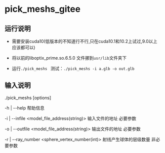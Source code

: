 # pick_meshs_gitee

## 运行说明

- 需要安装cuda10(低版本的不知道行不行,只在cuda10.1和10.2上试过,9.0以上应该都可以)

- 将以前的liboptix_prime.so.6.5.0 文件挪到`usr/lib`文件夹下

- 运行`./pick_meshs `  测试：`./pick_meshs -i a.glb -o out.glb`


## 输入说明

./pick_meshs [options]

  -h  | --help	帮助信息

  -i  | --infile <model_file_address(string)>	输入文件的地址 必要参数

  -o  | --outfile <model_file_address(string)>	输出文件的地址 必要参数

   -r  | --ray_number <sphere_vertex_number(int)> 射线产生球体的层级数量 非必要参数 